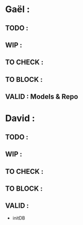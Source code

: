 # Gaël :

## TODO :

## WIP :

## TO CHECK :

## TO BLOCK :

## VALID : Models & Repo

 <!--  -->

# David :

## TODO :

## WIP :

## TO CHECK :

## TO BLOCK :

## VALID :

- initDB

 <!--  -->
